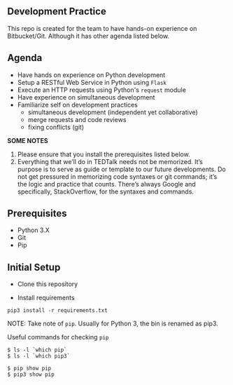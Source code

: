 Development Practice
--------------------

This repo is created for the team to have hands-on experience on Bitbucket/Git. Although it has other agenda listed below.


## Agenda
- Have hands on experience on Python development
- Setup a RESTful Web Service in Python using `Flask`
- Execute an HTTP requests using Python's `request` module
- Have experience on simultaneous development
- Familiarize self on development practices
  - simultaneous development (independent yet collaborative)
  - merge requests and code reviews
  - fixing conflicts (git)


**SOME NOTES**
1.	Please ensure that you install the prerequisites listed below.
2.	Everything that we’ll do in TEDTalk needs not be memorized. It’s purpose is to serve as guide or template to our future developments. Do not get pressured in memorizing code syntaxes or git commands; it’s the logic and practice that counts. There’s always Google and specifically, StackOverflow, for the syntaxes and commands.


## Prerequisites

- Python 3.X
- Git
- Pip


## Initial Setup

- Clone this repository

- Install requirements
```
pip3 install -r requirements.txt
```
NOTE: Take note of `pip`. Usually for Python 3, the bin is renamed as pip3.

Useful commands for checking `pip`
```
$ ls -l `which pip`
$ ls -l `which pip3`

$ pip show pip
$ pip3 show pip
```